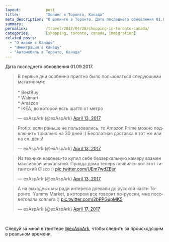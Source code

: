 ```yaml
---
layout:           post
title:            "Шопинг в Торонто, Канада"
meta_description: "О шопинге в Торонто. Дата последнего обновления 01.09.2017. Следуй за мной в твиттере @exAspArk, чтобы следить за происходящим в реальном времени :)"
summary:
permalink:        /travel/2017/04/28/shopping-in-toronto-canada/
categories:       [shopping, toronto, canada, immigration]
related_posts:
  - "О жизни в Канаде"
  - "Иммиграция в Канаду"
  - "Автомобиль в Торонто, Канада"
---
```


Дата последнего обновления 01.09.2017.

<script src="//platform.twitter.com/widgets.js" charset="utf-8"></script>

<blockquote class="twitter-tweet" data-lang="en" data-link-color="#0076df" data-align="center"><p lang="ru" dir="ltr">В первые дни особенно приятно было пользоваться следующими магазинами:<br><br>* BestBuy<br>* Walmart<br>* Amazon<br>* IKEA, до которой есть шаттл от метро</p>&mdash; exAspArk (@exAspArk) <a href="https://twitter.com/exAspArk/status/852402759248875520">April 13, 2017</a></blockquote>
<blockquote class="twitter-tweet" data-lang="en" data-link-color="#0076df" data-align="center"><p lang="ru" dir="ltr">Protip: если раньше не пользовались, то Amazon Prime можно подключить триально на 30 дней :) Бесплатная доставка в тот же или на сл. день!</p>&mdash; exAspArk (@exAspArk) <a href="https://twitter.com/exAspArk/status/852459152559538176">April 13, 2017</a></blockquote>
<blockquote class="twitter-tweet" data-lang="en" data-link-color="#0076df" data-align="center"><p lang="ru" dir="ltr">Из техники наконец-то купил себе беззеркальную камеру взамен массивной зеркальной. Правда дома теперь появился вот этот гигантский Cisco :) <a href="https://t.co/UEm7wdZEer">pic.twitter.com/UEm7wdZEer</a></p>&mdash; exAspArk (@exAspArk) <a href="https://twitter.com/exAspArk/status/852575480985333760">April 13, 2017</a></blockquote>
<blockquote class="twitter-tweet" data-lang="en" data-link-color="#0076df" data-align="center"><p lang="ru" dir="ltr">А на выходных мы ради интереса доехали до русской части Торонто. Yummy Market, в котором все говорят по-русски, мне посоветовала коллега :) <a href="https://t.co/2bPPGupMK5">pic.twitter.com/2bPPGupMK5</a></p>&mdash; exAspArk (@exAspArk) <a href="https://twitter.com/exAspArk/status/854025196952596482">April 17, 2017</a></blockquote>

<br />

Следуй за мной в твиттере [@exAspArk](https://twitter.com/exaspark), чтобы следить за происходящим в реальном времени.
